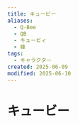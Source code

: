 ```yaml
---
title: キュービー
aliases:
  - Q-Bee
  - QB
  - キュービィ
  - 蜂
tags:
  - キャラクター
created: 2025-06-09
modified: 2025-06-10
---
```


# キュービー
